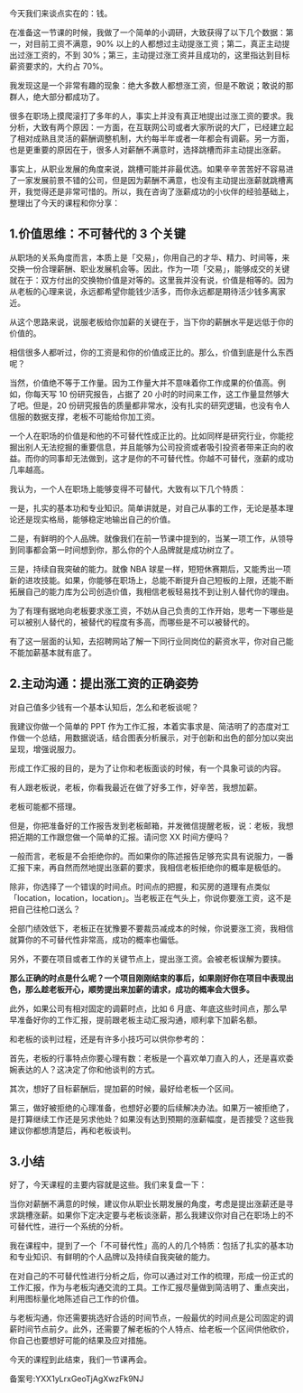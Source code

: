 今天我们来谈点实在的：钱。

在准备这一节课的时候，我做了一个简单的小调研，大致获得了以下几个数据：第一，对目前工资不满意，90\% 以上的人都想过主动提涨工资；第二，真正主动提出过涨工资的，不到 30\%；第三，主动提过涨工资并且成功的，这里指达到目标薪资要求的，大约占 70\%。

我发现这是一个非常有趣的现象：绝大多数人都想涨工资，但是不敢说；敢说的那群人，绝大部分都成功了。

很多在职场上摸爬滚打了多年的人，事实上并没有真正地提出过涨工资的要求。我分析，大致有两个原因：一方面，在互联网公司或者大家所说的大厂，已经建立起了相对成熟且灵活的薪酬调整机制，大约每半年或者一年都会有调薪。另一方面，也是更重要的原因在于，很多人对薪酬不满意时，选择跳槽而非主动提出涨薪。

事实上，从职业发展的角度来说，跳槽可能并非最优选。如果辛辛苦苦好不容易进了一家发展前景不错的公司，但是因为薪酬不满意，也没有主动提出涨薪就跳槽离开，我觉得还是非常可惜的。所以，我在咨询了涨薪成功的小伙伴的经验基础上，整理出了今天的课程和你分享：

## **1.价值思维：不可替代的 3 个关键**

从职场的关系角度而言，本质上是「交易」，你用自己的才华、精力、时间等，来交换一份合理薪酬、职业发展机会等。因此，作为一项「交易」，能够成交的关键就在于：双方付出的交换物价值是对等的。这里我并没有说，价值是相等的。因为从老板的心理来说，永远都希望你能钱少活多，而你永远都是期待活少钱多离家近。

从这个思路来说，说服老板给你加薪的关键在于，当下你的薪酬水平是远低于你的价值的。

相信很多人都听过，你的工资是和你的价值成正比的。那么，价值到底是什么东西呢？

当然，价值绝不等于工作量。因为工作量大并不意味着你工作成果的价值高。例如，你每天写 10 份研究报告，占据了 20 小时的时间来工作，这工作量显然够大了吧。但是，20 份研究报告的质量都非常水，没有扎实的研究逻辑，也没有令人信服的数据支撑，老板不可能给你加工资。

一个人在职场的价值是和他的不可替代性成正比的。比如同样是研究行业，你能挖掘出别人无法挖掘的重要信息，并且能够为公司投资或者吸引投资者带来正向的收益。而你的同事却无法做到，这才是你的不可替代性。你越不可替代，涨薪的成功几率越高。

我认为，一个人在职场上能够变得不可替代，大致有以下几个特质：

一是，扎实的基本功和专业知识。简单讲就是，对自己从事的工作，无论是基本理论还是现实格局，能够稳定地输出自己的价值。

二是，有鲜明的个人品牌。就像我们在前一节课中提到的，当某一项工作，从领导到同事都会第一时间想到你，那么你的个人品牌就是成功树立了。

三是，持续自我突破的能力。就像 NBA 球星一样，短短休赛期后，又能秀出一项新的进攻技能。如果，你能够在职场上，总能不断提升自己短板的上限，还能不断拓展自己的能力库为公司创造价值，我相信老板轻易找不到让别人替代你的理由。

为了有理有据地向老板要求涨工资，不妨从自己负责的工作开始，思考一下哪些是可以被别人替代的，被替代的程度有多高，而哪些是不可以被替代的。

有了这一层面的认知，去招聘网站了解一下同行业同岗位的薪资水平，你对自己能不能加薪基本就有底了。

## 2.主动沟通：提出涨工资的正确姿势

对自己值多少钱有一个基本认知后，怎么和老板谈呢？

我建议你做一个简单的 PPT 作为工作汇报，本着实事求是、简洁明了的态度对工作做一个总结，用数据说话，结合图表分析展示，对于创新和出色的部分加以突出呈现，增强说服力。

形成工作汇报的目的，是为了让你和老板面谈的时候，有一个具象可谈的内容。

有人跟老板说，老板，你看我最近在做了好多工作，好辛苦，我想加薪。

老板可能都不搭理。

但是，你把准备好的工作报告发到老板邮箱，并发微信提醒老板，说：老板，我想把近期的工作跟您做一个简单的汇报。请问您 XX 时间方便吗？

一般而言，老板是不会拒绝你的。而如果你的陈述报告足够充实具有说服力，一番汇报下来，再自然而然地提出涨薪的要求，我相信老板拒绝你的概率是极低的。

除非，你选择了一个错误的时间点。时间点的把握，和买房的道理有点类似「location，location，location」。当老板正在气头上，你说你要涨工资，这不是把自己往枪口送么？

全部门绩效低下，老板正在犹豫要不要裁员减成本的时候，你说要涨工资，我相信就算你的不可替代性非常高，成功的概率也偏低。

另外，不要在项目或者工作的关键节点上，提出涨工资。会被老板误解为要挟。

**那么正确的时点是什么呢？一个项目刚刚结束的事后，如果刚好你在项目中表现出色，那么趁老板开心，顺势提出来加薪的请求，成功的概率会大很多。**

此外，如果公司有相对固定的调薪时点，比如 6 月底、年底这些时间点，那么早早准备好你的工作汇报，提前跟老板主动汇报沟通，顺利拿下加薪名额。

和老板的谈判过程，还是有许多小技巧可以供你参考的：

首先，老板的行事特点你要心理有数：老板是一个喜欢单刀直入的人，还是喜欢委婉表达的人？这决定了你和他谈判的方式。

其次，想好了目标薪酬后，提加薪的时候，最好给老板一个区间。

第三，做好被拒绝的心理准备，也想好必要的后续解决办法。如果万一被拒绝了，是打算继续工作还是另求他处？如果没有达到预期的涨薪幅度，是否接受？这些我建议你都想清楚后，再和老板谈判。

## 3.小结

好了，今天课程的主要内容就是这些。我们来复盘一下：

当你对薪酬不满意的时候，建议你从职业长期发展的角度，考虑是提出涨薪还是寻求跳槽涨薪。如果你下定决定要与老板谈涨薪，那么我建议你对自己在职场上的不可替代性，进行一个系统的分析。

我在课程中，提到了一个「不可替代性」高的人的几个特质：包括了扎实的基本功和专业知识、有鲜明的个人品牌以及持续自我突破的能力。

在对自己的不可替代性进行分析之后，你可以通过对工作的梳理，形成一份正式的工作汇报，作为与老板沟通交流的工具。工作汇报尽量做到简洁明了、重点突出，利用图标量化地陈述自己工作的价值。

与老板沟通，你还需要挑选好合适的时间节点，一般最优的时间点是公司固定的调薪时间节点前夕。此外，还需要了解老板的个人特点、给老板一个区间供他砍价，你自己也要想好可能的结果及应对措施。

今天的课程到此结束，我们一节课再会。

备案号:YXX1yLrxGeoTjAgXwzFk9NJ